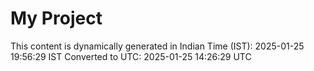 # My Project

This content is dynamically generated in Indian Time (IST): 2025-01-25 19:56:29 IST
Converted to UTC: 2025-01-25 14:26:29 UTC
